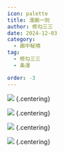 ```yaml
---
icon: palette
title: 漫画一则
author: 修勾三三
date: 2024-12-03
category:
  - 画中秘境
tag:
  - 修勾三三
  - 条漫

order: -3
---
```


![](./res/comic/comic1.webp) {.centering}

![](./res/comic/comic2.webp) {.centering}

![](./res/comic/comic3.webp) {.centering}

![](./res/comic/comic4.webp) {.centering}

<FakeAds />
